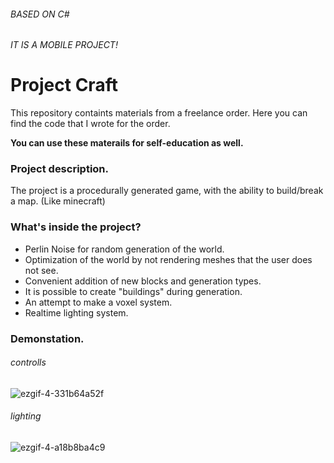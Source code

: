 ###### BASED ON C# 
###### IT IS A MOBILE PROJECT!

# Project Craft

This repository containts materials from a freelance order. Here you can find the code that I wrote for the order.

<b> You can use these materails for self-education as well.</b>

### Project description.
The project is a procedurally generated game, with the ability to build/break a map. (Like minecraft)

### What's inside the project?
- Perlin Noise for random generation of the world.
- Optimization of the world by not rendering meshes that the user does not see.
- Convenient addition of new blocks and generation types.
- It is possible to create "buildings" during generation.
- An attempt to make a voxel system.
- Realtime lighting system.

### Demonstation.
###### controlls
![ezgif-4-331b64a52f](https://user-images.githubusercontent.com/71877759/175297458-b80729b0-242f-4da8-b3af-74596cbdc7ee.gif)
###### lighting
![ezgif-4-a18b8ba4c9](https://user-images.githubusercontent.com/71877759/175298715-4cf66eba-2215-4652-8f35-655e6062e2c0.gif)
